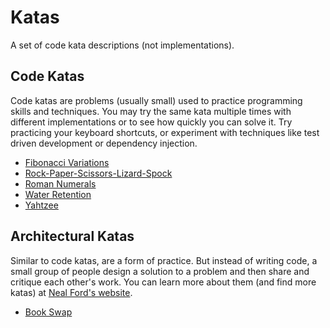 # Katas
A set of code kata descriptions (not implementations).

## Code Katas
Code katas are problems (usually small) used to practice programming skills and techniques.
You may try the same kata multiple times with different implementations or to see how quickly you can solve it.
Try practicing your keyboard shortcuts, or experiment with techniques like test driven development or dependency injection.

* [Fibonacci Variations](FibonacciVariations.md)
* [Rock-Paper-Scissors-Lizard-Spock](RockPaperScissorsLizardSpock.md)
* [Roman Numerals](RomanNumerals.md)
* [Water Retention](WaterRetention.md)
* [Yahtzee](Yahtzee.md)

## Architectural Katas
Similar to code katas, are a form of practice.
But instead of writing code, a small group of people design a solution to a problem and then share and critique each other's work.
You can learn more about them (and find more katas) at [Neal Ford's website](http://nealford.com/katas/).

* [Book Swap](architecture/BookSwap.md)
